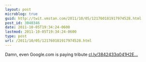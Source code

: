 ```yaml
---
layout: post
microblog: true
guid: http://twit.vmstan.com/2011/10/05/121760181917974528.html
post_id: 3040346
date: 2011-10-05T19:34:24-0600
lastmod: 2011-10-05T19:34:24-0600
type: post
url: /2011/10/05/121760181917974528.html
---
```

Damn, even Google.com is paying tribute <a href="http://cl.ly/3842433q041H2E1Z001D">cl.ly/3842433q041H2E…</a>
